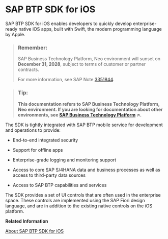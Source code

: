 <!-- copy27e53d67778e4a20bbc7986f586eddca -->

# SAP BTP SDK for iOS

SAP BTP SDK for iOS enables developers to quickly develop enterprise-ready native iOS apps, built with Swift, the modern programming language by Apple.

> ### Remember:  
> SAP Business Technology Platform, Neo environment will sunset on **December 31, 2028**, subject to terms of customer or partner contracts.
> 
> For more information, see SAP Note [3351844](https://me.sap.com/notes/3351844).

> ### Tip:  
> **This documentation refers to SAP Business Technology Platform, Neo environment. If you are looking for documentation about other environments, see [SAP Business Technology Platform](https://help.sap.com/viewer/65de2977205c403bbc107264b8eccf4b/Cloud/en-US/6a2c1ab5a31b4ed9a2ce17a5329e1dd8.html "SAP Business Technology Platform (SAP BTP) is an integrated offering comprised of four technology portfolios: database and data management, application development and integration, analytics, and intelligent technologies. The platform offers users the ability to turn data into business value, compose end-to-end business processes, and build and extend SAP applications quickly.") :arrow_upper_right:.**

The SDK is tightly integrated with SAP BTP mobile service for development and operations to provide:

-   End-to-end integrated security

-   Support for offline apps

-   Enterprise-grade logging and monitoring support

-   Access to core SAP S/4HANA data and business processes as well as access to third-party data sources

-   Access to SAP BTP capabilities and services


The SDK provides a set of UI controls that are often used in the enterprise space. These controls are implemented using the SAP Fiori design language, and are in addition to the existing native controls on the iOS platform.

**Related Information**  


[About SAP BTP SDK for iOS](https://help.sap.com/viewer/fc1a59c210d848babfb3f758a6f55cb1/Latest/en-US)

